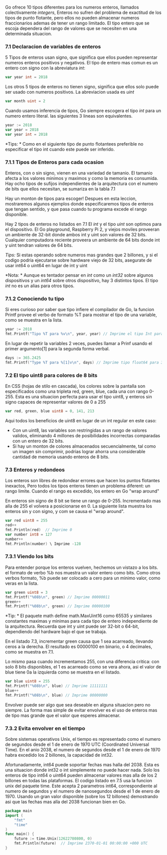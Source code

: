 Go ofrece 10 tipos diferentes para los numeros enteros, llamados colectivamente *integers*, Enteros no sufren del problema de exactitud de los tipos de punto flotante, pero ellos no pueden almacenar numeros fraccionarios ademas de tener un rango limitado. El tipo entero que se escoja dependera del rango de valores  que se necesiten en una determinada situacion.

### 7.1 Declaracion de variables de enteros
5 Tipos de enteros usan signo, que significa que ellos pueden representar numeros enteros positivos y negativos. El tipo de entero mas comun es un entero con signo con la abreviatura *int*:
```go
var year int = 2018
```
Los otros 5 tipos de enteros no tienen signo, significa que ellos solo puede ser usado con numeros positivos. La abreviacion usada es *uint*
```go
var month uint = 2
```
Cuando usamos inferencia de tipos, Go siempre escogera el tipo *int* para un numero entero literal. las siguientes 3 lineas son equivalentes.
```go
year := 2018
var year = 2018
var year int = 2018
```
*Tips: * Como en el siguiente tipo de punto flotantees preferible no especificar el tipo int cuando este puede ser inferido.

### 7.1.1 Tipos de Enteros para cada ocasion
Enteros, con o sin signo, vienen en una variedad de tamanio. El tamanio afecta a los valores minimos y maximos y como la memoria es consumida. Hay ocho tipos de sufijos independientes de la arquitectura con el numero de bits que ellos necesitan, se sumariza en la tabla 7.1 

Hay un monton de tipos para escoger! Despues en esta leccion, mostraremos algunos ejemplos donde especificaremos tipos de enteros que tengan sentido, y que pasa cuando tu programa excede el rango disponible.

Hay 2 tipos de enteros no listados en 7.1 El *int* y el tipo *uint* son optimos para el dispositivo. El Go playground, Raspberry Pi 2, y viejos moviles proveeran un ambiente de 32-bit donde ambos int y uint son valores de 32 bits. Cualquier computadora reciente proveera un ambiente de 64 bits donde int y uint tendran valores de 64 bits. 

*Tips:* Si estas operando sobre numeros mas grandes que 2 billones, y si el codigo podria ejecutarse sobre hardware viejo de 32 bits, asegurate  de usar int64 o uint64 en lugar de int y uint 

*Nota: * Aunque es tentador pensar en *int* como un *int32* sobre algunos dispositivos y un *int64* sobre otros dispositivo, hay 3 distintos tipos. El tipo *int* no es un alias para otros tipos.

### 7.1.2  Conociendo tu tipo
Si eres curioso por saber que tipo infiere el compilador de Go, la funcion Printf provee el  verbo de formato %T para mostrar el tipo de una variable, como se muestra en la lista.
```go
year := 2018
fmt.Printf("Tipo %T para %v\n", year, year) // Imprime el tipo Int para 2018
``` 
En lugar de repetir la variables 2 veces, puedes llamar a Prinf usando el primer argumento[1] para la segunda forma verbal.
```go
days := 365.2425
fmt.Printf("Type %T para %[1]v\n", days) // Imprime tipo float64 para 365.2425
```
### 7.2 El tipo uint8 para colores de 8 bits
En CSS (hojas de stilo en cascada), los colores sobre la pantalla son especificados como una tripleta red, green, blue, cada una con rango 0-255. Esta es una situacion perfecta para usar el tipo uint8, y enteros sin signo capaces de representar valores de 0 a 255
```go 
var red, green, blue uint8 = 0, 141, 213
```
Aqui todos los beneficios de uint8 en lugar de un int regular  en este caso:
- Con un uint8, las variables son restringidas a un rango de valores validos, eliminando 4 millones de  posibilidades incorrectas comparadas con un entero de 32 bits.
- Si hay un  monton de colores almacenados secuencialmente, tal como un imagen sin comprimir, podrias lograr ahorra una considerable cantidad de memoria usando enteros de 8 bits.

### 7.3 Enteros y redondeos
Los enteros son libres de redondear errores que hacen los puntos flotantes  inexactos, Pero todos los tipos enteros tienen un problema diferent: un rango limite. Cuando el rango es excedido, los entero en Go "wrap around"

En enteros sin signo de 8 bit se tiene un rango de 0-255. Incrementado mas alla de 255 el volvera a posicionarse en 0. La siguiente lista muestra los enteros sin y con signo,  y com se causa el "wrap around".
```go
var red uint8 = 255
red++
fmt.Println(red)  // Imprime 0
var number int8 = 127
number++
fmt.Println(number) \ Imprime -128
```
### 7.3.1 Viendo los bits
Para entender porque los enteros vuelven, hechemos un  vistazo a los bits. el formato de verbo %b nos muestra un valor entero como bits. Como otros verbos formato, %b puede ser colocado a cero para un minimo valor, como veras en la lista.
```go
var green uint8 = 3
fmt.Printf("%08b\n", green) // Imprime 00000011
green++
fmt.Printf("%08b\n", green) // Imprime 00000100
```
*Tip: * El paquete math define math.MaxUint16 como 65535 y similares constantes maximas y minimas para cada tipo de entero independiente de la arquitectura. Recuerda que int y uint puede ser 32-bit o 64-bit, dependiendo del hardware bajo el que se trabaja.

En el listado 7.3, incrementar green causa que 1 sea acarreado, llevando ceros a la derecha. El resultado es 00000100 en binario, o 4 decimales, como se muestra en 7.1.

Lo mismo pasa cuando incrementamos 255, con una diferencia critica: con solo 8 bits disponibles, el 1 es acarreado como se vera ahora, asi el valor de blue tiene 0a la izquierda como se muestra en el listado.
```go
var blue uint8 = 255
fmt.Printf("%08b\n", blue) // Imprime 11111111
blue++
fmt.Printf("%08b\n", blue) // Imprime 00000000
```
Envolver puede ser algo que sea deseable en alguna situacion pero no siempre. La forma mas simple de evitar envolver es el uso de enteros mas de tipo mas grande que el valor que esperes almacenar.

### 7.3.2 Evita envolver en el tiempo
Sobre sistemas operativos Unix, el tiempo es representado como el numero de segundos desde el 1 de enero de 1970 UTC (Coordinated Universal Time). En el anio 2038, el numero de segundos desde el 1 de enero de 1970 habra excedido los 2 billones, la capacidad de int32.

Afortunadamente, int64 puede soportar fechas mas halla del 2038. Esta es una situacion donde int32 o int  simplemente no puede hacer nada. Solo los enteros de tipo int64 o uint64 pueden almacenar valores mas alla de los 2 billones en todas las plataformas.
El codigo listado en 7.5 usa la funcion unix del paquete time. Este acepta 2 parametros int64, correspondiente al numero de segundos y el numero de nanosegundos desde el 1 de enero de 1970. Usando un gran valor disponible (sobre los 12 billones) demostrando asi que las fechas mas alla del 2038 funcionan bien en Go.
```go
package main
import (
    "fmt"
    "time"
)
func main() {
    future := time.Unix(12622780800, 0)
    fmt.Println(future)  // Imprime 2370-01-01 00:00:00 +000 UTC
}
``` 



